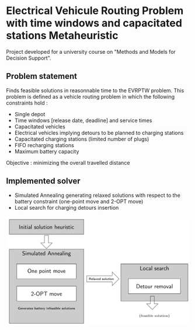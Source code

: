 # Electrical Vehicule Routing Problem with time windows and capacitated stations Metaheuristic

Project developed for a university course on "Methods and Models for Decision Support".

## Problem statement

Finds feasible solutions in reasonnable time to the EVRPTW problem.
This problem is defined as a vehicle routing problem in which the following constraints hold :
- Single depot
- Time windows [release date, deadline] and service times
- Capacitated vehicles
- Electrical vehicles implying detours to be planned to charging stations
- Capacitated charging stations (limited number of plugs)
- FIFO recharging stations
- Maximum battery capacity

Objective : minimizing the overall travelled distance

## Implemented solver

- Simulated Annealing generating relaxed solutions with respect to the battery constraint (one-point move and 2-OPT move)
- Local search for charging detours insertion

![Implemented solver](slides/metaheuristic.png)